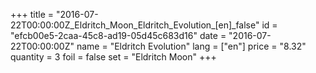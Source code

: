 +++
title = "2016-07-22T00:00:00Z_Eldritch_Moon_Eldritch_Evolution_[en]_false"
id = "efcb00e5-2caa-45c8-ad19-05d45c683d16"
date = "2016-07-22T00:00:00Z"
name = "Eldritch Evolution"
lang = ["en"]
price = "8.32"
quantity = 3
foil = false
set = "Eldritch Moon"
+++
